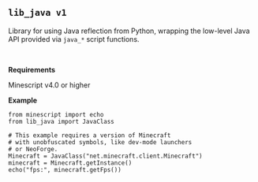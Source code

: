 ## `lib_java v1`

Library for using Java reflection from Python, wrapping
the low-level Java API provided via `java_*` script functions.

&nbsp;

**Requirements**

  Minescript v4.0 or higher

**Example**

```
from minescript import echo
from lib_java import JavaClass

# This example requires a version of Minecraft
# with unobfuscated symbols, like dev-mode launchers
# or NeoForge.
Minecraft = JavaClass("net.minecraft.client.Minecraft")
minecraft = Minecraft.getInstance()
echo("fps:", minecraft.getFps())
```
